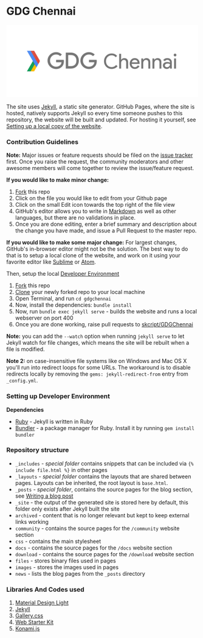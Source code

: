 # GDG Chennai
![alt text][logo]

[logo]: /images/logo-name.png "GDG Chennai Logo"

The site uses [Jekyll](http://jekyllrb.com), a static site generator. GitHub Pages, where the site is hosted, natively supports Jekyll so every time someone pushes to this repository, the website will be built and updated. For hosting it yourself, see [Setting up a local copy of the website](#contribution-guidelines).

### Contribution Guidelines

**Note:** Major issues or feature requests should be filed on the [issue tracker](https://github.com/skcript/gdgchennai/issues) first. Once you raise the request, the community moderators and other awesome members will come together to review the issue/feature request.

**If you would like to make minor change:**
1. [Fork](https://help.github.com/articles/fork-a-repo/) this repo
2. Click on the file you would like to edit from your Github page
3. Click on the small Edit icon towards the top right of the file view
4. GitHub's editor allows you to write in [Markdown](https://guides.github.com/features/mastering-markdown/) as well as other languages, but there are no validations in place. 
5. Once you are done editing, enter a brief summary and description about the change you have made, and issue a Pull Request to the master repo.

**If you would like to make some major change:**
For largest changes, GitHub's in-browser editor might not be the solution. The best way to do that is to setup a local clone of the website, and work on it using your favorite editor like [Sublime](http://sublimetext.com) or [Atom](https://atom.io). 

Then, setup the local [Developer Environment](#setting-up-developer-environment)
1. [Fork](https://help.github.com/articles/fork-a-repo/) this repo
2. [Clone](https://help.github.com/articles/cloning-a-repository/) your newly forked repo to your local machine
3. Open Terminal, and run `cd gdgchennai`
4. Now, install the dependencies: `bundle install`
5. Now, run `bundle exec jekyll serve` - builds the website and runs a local webserver on port 400
6. Once you are done working, raise pull requests to [skcript/GDGChennai](https://github.com/skcript/gdgchennai)

**Note:** you can add the `--watch` option when running `jekyll serve` to let Jekyll watch for file changes, which means the site will be rebuilt when a file is modified.

**Note 2:** on case-insensitive file systems like on Windows and Mac OS X you'll run into redirect loops for some URLs. The workaround is to disable redirects locally by removing the `gems: jekyll-redirect-from` entry from `_config.yml`.


### Setting up Developer Environment

**Dependencies**

 - [Ruby](https://www.ruby-lang.org/) - Jekyll is written in Ruby
 - [Bundler](http://bundler.io/) - a package manager for Ruby. Install it by running `gem install bundler`
 
### Repository structure

 - `_includes` - *special folder* contains snippets that can be included via `{% include file.html %}` in other pages
 - `_layouts` - *special folder* contains the layouts that are shared between pages. Layouts can be inherited, the root layout is `base.html`.
 - `_posts` - *special folder*, contains the source pages for the blog section, see [Writing a blog post](#writing-a-blog-post)
 - `_site` - the output of the generated site is stored here by default, this folder only exists after Jekyll built the site
 - `archived` - content that is no longer relevant but kept to keep external links working
 - `community` - contains the source pages for the `/community` website section
 - `css` - contains the main stylesheet
 - `docs` - contains the source pages for the `/docs` website section
 - `download` - contains the source pages for the `/download` website section
 - `files` - stores binary files used in pages
 - `images` - stores the images used in pages
 - `news` - lists the blog pages from the `_posts` directory

### Libraries And Codes used
1. [Material Design Light](https://getmdl.io)
2. [Jekyll](https://jekyllrb.com)
3. [Gallery.css](https://github.com/benschwarz/gallery-css)
4. [Web Starter Kit](https://developers.google.com/web/tools/starter-kit/)
5. [Konami.js](https://github.com/snaptortoise/konami-js)
